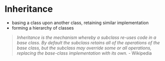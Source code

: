 # Inheritance

* basing a class upon another class, retaining similar implementation
* forming a hierarchy of classes

> _Inheritance is the mechanism whereby a subclass re-uses code in a base class. By default the subclass retains all of the operations of the base class, but the subclass may override some or all operations, replacing the base-class implementation with its own._ - Wikipedia